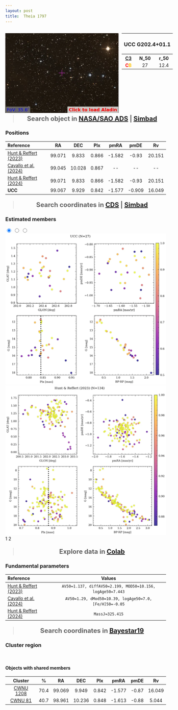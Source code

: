 ```yaml
---
layout: post
title:  Theia 1797
---
```

<div style="display: flex; justify-content: space-between; width:720px;height:250px">
<div style="text-align: center;">

<!-- Static image + data attributes for FOV and target -->
<img id="aladin_img"
     data-umami-event="aladin_load"
     src="https://raw.githubusercontent.com/ucc23/Q3P/main/plots/theia1797_aladin.webp"
     alt="Click to load Aladin Lite" 
     style="width:355px;height:250px; cursor: pointer;"
     data-fov="0.413" 
     data-target="99.067 9.929"/>
<!-- Div to contain Aladin Lite viewer -->
<div id="aladin-lite-div" style="width:355px;height:250px;display:none;"></div>
<!-- Aladin Lite script (will be loaded after the image is clicked) -->
<script src="{{ site.baseurl }}/scripts/aladin_load.js"></script>

</div>
<!-- Left block -->

<table style="width:355px;height:250px;">
  <!-- Row 1 (title) -->
  <tr>
    <td colspan="5"><h3>UCC G202.4+01.1</h3></td>
  </tr>
  <!-- Row 2 -->
  <tr>
    <th style="text-align: center;"><a href="https://ucc.ar/faq#what-is-the-c3-parameter" title="Combined class">C3</a></th>
    <th style="text-align: center;"><div title="Stars with membership probability >50%">N_50</div></th>
    <th style="text-align: center;"><div title="Radius that contains half the members [arcmin]">r_50</div></th>
  </tr>
  <!-- Row 3 -->
  <tr>
    <td style="text-align: center;"><span style="color: red; font-weight: bold;">C</span><span style="color: #FFC300; font-weight: bold;">B</span></td>
    <td style="text-align: center;">27</td>
    <td style="text-align: center;">12.4</td>
  </tr>
</table>
</div>

> <p style="text-align:center; font-weight: bold; font-size:20px">Search object in <a data-umami-event="nasa_search" href="https://ui.adsabs.harvard.edu/search/q=%20collection%3Aastronomy%20body%3A%22Theia%201797%22&sort=date%20desc%2C%20bibcode%20desc&p_=0" target="_blank">NASA/SAO ADS</a> | <a data-umami-event="simbad_search" href="https://simbad.cds.unistra.fr/simbad/sim-id-refs?Ident=theia1797" target="_blank">Simbad</a></p>


### Positions

| Reference    | RA    | DEC   | Plx  | pmRA  | pmDE   |  Rv  |
| :---         | :---: | :---: | :---: | :---: | :---: | :---: |
|[Hunt & Reffert (2023)](https://ui.adsabs.harvard.edu/abs/2023A%26A...673A.114H) | 99.071 | 9.833 | 0.866 | -1.582 | -0.93 | 20.151 |
|[Cavallo et al. (2024)](https://ui.adsabs.harvard.edu/abs/2024AJ....167...12C) | 99.045 | 10.028 | 0.867 | -- | -- | -- |
|[Hunt & Reffert (2024)](https://ui.adsabs.harvard.edu/abs/2024A%26A...686A..42H) | 99.071 | 9.833 | 0.866 | -1.582 | -0.93 | 20.151 |
| **UCC** |99.067 | 9.929 | 0.842 | -1.577 | -0.909 | 16.049 |

> <p style="text-align:center; font-weight: bold; font-size:20px">Search coordinates in <a data-umami-event="cds_coord_search" href="https://cdsportal.u-strasbg.fr/?target=99.067,+9.929" target="_blank">CDS</a> | <a data-umami-event="simbad_coord_search" href="https://simbad.cds.unistra.fr/mobile/object_list.html?coord=99.067%209.929&output=json&radius=5&userEntry=theia1797" target="_blank">Simbad</a></p>

### Estimated members

<div class="carousel">
<input type="radio" name="radio-btn" id="slide1" checked>
<input type="radio" name="radio-btn" id="slide1">
<input type="radio" name="radio-btn" id="slide2">
<div class="slides">
<div class="slide">
<a href="https://raw.githubusercontent.com/ucc23/Q3P/main/plots/UCC/theia1797.webp" target="_blank">
<img src="https://raw.githubusercontent.com/ucc23/Q3P/main/plots/UCC/theia1797.webp" alt="Theia 1797 UCC">
</a>
</div>
<div class="slide">
<a href="https://raw.githubusercontent.com/ucc23/Q3P/main/plots/HUNT23/theia1797.webp" target="_blank">
<img src="https://raw.githubusercontent.com/ucc23/Q3P/main/plots/HUNT23/theia1797.webp" alt="Theia 1797 HUNT23">
</a>
</div>
</div>
<div class="indicators">
<label for="slide1">1</label>
<label for="slide2">2</label>
</div>
</div>


> <p style="text-align:center; font-weight: bold; font-size:20px">Explore data in <a data-umami-event="colab" href="https://colab.research.google.com/github/ucc23/ucc/blob/main/assets/notebook.ipynb" target="_blank">Colab</a></p>


### Fundamental parameters

| Reference |  Values |
| :---      |  :---:  |
| [Hunt & Reffert (2023)](https://ui.adsabs.harvard.edu/abs/2023A%26A...673A.114H) | `AV50=1.137, diffAV50=2.199, MOD50=10.156, logAge50=7.443` |
| [Cavallo et al. (2024)](https://ui.adsabs.harvard.edu/abs/2024AJ....167...12C) | `AV50=1.29, dMod50=10.39, logAge50=7.0, [Fe/H]50=-0.05` |
| [Hunt & Reffert (2024)](https://ui.adsabs.harvard.edu/abs/2024A%26A...686A..42H) | `MassJ=325.415` |

> <p style="text-align:center; font-weight: bold; font-size:20px">Search coordinates in <a data-umami-event="bayestar" href="http://argonaut.skymaps.info/query?lon=202.396%20&lat=1.169&coordsys=gal&mapname=bayestar2019" target="_blank">Bayestar19</a></p>


### Cluster region

<html lang="en">
  <body>
    <center>
    <div id="plot-params"
         data-oc-name="theia1797"
         data-ra-center="99.07"
         data-dec-center="9.83"
         data-rad-deg="12.4"
         data-plx="0.842">
    </div>
    <div id="plot-container">
        <div id="plot"></div>
    </div>
    <script defer type="module" src="{{ site.baseurl }}/scripts/radec_scatter.js"></script>
    </center>
  </body>
</html>
<br>


#### Objects with shared members

| Cluster | <span title="Percentage of members that this OC shares with the ones listed">%</span>   | RA   | DEC   | Plx   | pmRA  | pmDE  | Rv    |
| :---:   | :-: |:---: | :---: | :---: | :---: | :---: | :---: |
|[CWNU 1208](/_clusters/cwnu1208/)| 70.4 | 99.069 | 9.949 | 0.842 | -1.577 | -0.87 | 16.049 |
|[CWNU 81](/_clusters/cwnu81/)| 40.7 | 98.961 | 10.236 | 0.848 | -1.613 | -0.88 | 5.044 |
